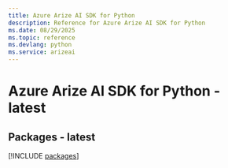 ```yaml
---
title: Azure Arize AI SDK for Python
description: Reference for Azure Arize AI SDK for Python
ms.date: 08/29/2025
ms.topic: reference
ms.devlang: python
ms.service: arizeai
---
```

# Azure Arize AI SDK for Python - latest
## Packages - latest
[!INCLUDE [packages](arize-ai-index.md)]